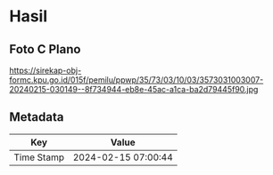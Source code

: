 # Hasil

## Foto C Plano

https://sirekap-obj-formc.kpu.go.id/015f/pemilu/ppwp/35/73/03/10/03/3573031003007-20240215-030149--8f734944-eb8e-45ac-a1ca-ba2d79445f90.jpg


## Metadata

| Key        | Value               |
| ---------- | ------------------- |
| Time Stamp | 2024-02-15 07:00:44 |



